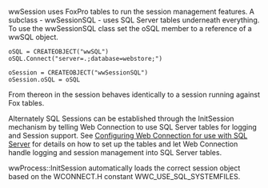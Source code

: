 ﻿wwSession uses FoxPro tables to run the session management features. A subclass - wwSessionSQL - uses SQL Server tables underneath everything. To use the wwSessionSQL class set the oSQL member to a reference of a wwSQL object. 

```foxpro
oSQL = CREATEOBJECT("wwSQL")
oSQL.Connect("server=.;database=webstore;")  

oSession = CREATEOBJECT("wwSessionSQL")
oSession.oSQL = oSQL
```

From thereon in the session behaves identically to a session running against Fox tables.

Alternately SQL Sessions can be established through the InitSession mechanism by telling Web Connection to use SQL Server tables for logging and Session support. See [Configuring Web Connection for use with SQL Server](vfps://Topic/Configuring%20Web%20Connection%20for%20use%20with%20SQL%20Server) for details on how to set up the tables and let Web Connection handle logging and session management into SQL Server tables.    

wwProcess::InitSession automatically loads the correct session object based on the WCONNECT.H constant WWC_USE_SQL_SYSTEMFILES.